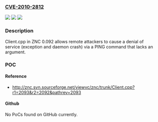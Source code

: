 ### [CVE-2010-2812](https://cve.mitre.org/cgi-bin/cvename.cgi?name=CVE-2010-2812)
![](https://img.shields.io/static/v1?label=Product&message=n%2Fa&color=blue)
![](https://img.shields.io/static/v1?label=Version&message=%3D%20n%2Fa%20&color=brighgreen)
![](https://img.shields.io/static/v1?label=Vulnerability&message=n%2Fa&color=brighgreen)

### Description

Client.cpp in ZNC 0.092 allows remote attackers to cause a denial of service (exception and daemon crash) via a PING command that lacks an argument.

### POC

#### Reference
- http://znc.svn.sourceforge.net/viewvc/znc/trunk/Client.cpp?r1=2093&r2=2092&pathrev=2093

#### Github
No PoCs found on GitHub currently.


